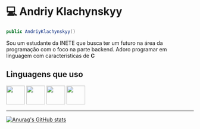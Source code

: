 # 💻 Andriy Klachynskyy

```cs
public AndriyKlachynskyy()
```

Sou um estudante da INETE que busca ter um futuro na área da programação com o
foco na parte backend. Adoro programar em linguagem com características de **C**

## Linguagens que uso

<div>
    <img src="https://cdn.jsdelivr.net/gh/devicons/devicon@latest/icons/rust/rust-original.svg" width="50px" />
    <img src="https://cdn.jsdelivr.net/gh/devicons/devicon@latest/icons/c/c-original.svg"  width="50px" />
    <img src="https://cdn.jsdelivr.net/gh/devicons/devicon@latest/icons/csharp/csharp-original.svg" width="50px" />
    <img src="https://cdn.jsdelivr.net/gh/devicons/devicon@latest/icons/typescript/typescript-original.svg" width="50px" />          
</div>

-----------------------------------------------------------------------------

[![Anurag's GitHub stats](https://github-readme-stats.vercel.app/api?username=AndriyKlachynskyy&show_icons=true&theme=dark)](https://github.com/anuraghazra/github-readme-stats)
